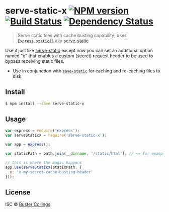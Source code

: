 # serve-static-x [![NPM version][npm-image]][npm-url] [![Build Status][travis-image]][travis-url] [![Dependency Status][daviddm-image]][daviddm-url]
> Serve static files with cache busting capability; 
> uses [`Express.static()`](http://expressjs.com/4x/api.html#express.static) aka [serve-static](https://github.com/expressjs/serve-static)

Use it just like [serve-static](https://github.com/expressjs/serve-static) except now you can set an additional option named "x" that enables a custom (secret) request header to be used to bypass receiving static files.

- Use in conjunction with [`save-static`](https://github.com/busterc/save-static) for caching and re-caching files to disk.

## Install

```sh
$ npm install --save serve-static-x
```


## Usage

```js
var express = require('express');
var serveStaticX = require('serve-static-x');

var app = express();

var staticPath = path.join(__dirname, '/static/html'); // <= for example

// this is where the magic happens
app.use(serveStaticX(staticPath, {
  x: 'x-my-secret-cache-busting-header'
}));

```

## License

ISC © [Buster Collings](https://about.me/buster)


[npm-image]: https://badge.fury.io/js/serve-static-x.svg
[npm-url]: https://npmjs.org/package/serve-static-x
[travis-image]: https://travis-ci.org/busterc/serve-static-x.svg?branch=master
[travis-url]: https://travis-ci.org/busterc/serve-static-x
[daviddm-image]: https://david-dm.org/busterc/serve-static-x.svg?theme=shields.io
[daviddm-url]: https://david-dm.org/busterc/serve-static-x
